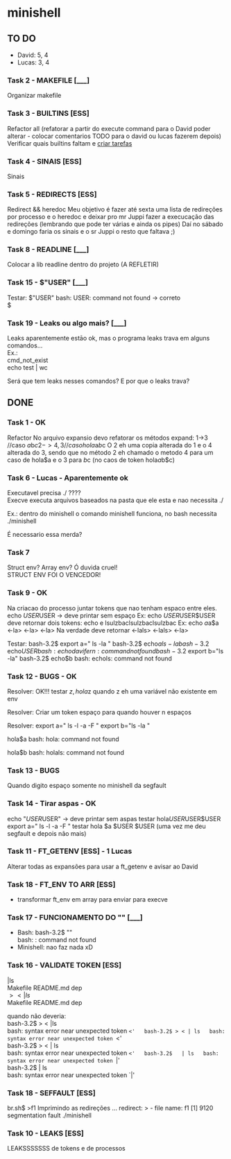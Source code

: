 # minishell

## TO DO

- David: 5, 4
- Lucas: 3, 4

### Task 2 - MAKEFILE [___]

Organizar makefile  

### Task 3 - BUILTINS [ESS]

Refactor all (refatorar a partir do execute command para o David poder alterar - colocar comentarios TODO para o david ou lucas fazerem depois)  
Verificar quais builtins faltam e [criar tarefas](https://github.com/dfneto/minishell/blob/main/src/builtin/builtin_todo.md)    

### Task 4 - SINAIS [ESS]

Sinais

### Task 5 - REDIRECTS [ESS]

Redirect && heredoc 
Meu objetivo é fazer até sexta uma lista de redireções por processo e o heredoc e deixar pro mr Juppi fazer a execucação das redireções (lembrando que pode ter várias e ainda os pipes)
Daí no sábado e domingo faria os sinais e o sr Juppi o resto que faltava ;)


### Task 8 - READLINE [___]

Colocar a lib readline dentro do projeto (A REFLETIR)

### Task 15 - $"USER" [___]
Testar:
$"USER"
bash: USER: command not found -> correto  
$

### Task 19 - Leaks ou algo mais? [___]

Leaks aparentemente estāo ok, mas o programa leaks trava em alguns comandos...  
Ex.:  
cmd_not_exist  
echo test | wc  

Será que tem leaks nesses comandos? E por que o leaks trava?

## DONE


### Task 1 - OK

Refactor
No arquivo expansio devo refatorar os métodos expand:
1->3 //caso $a$b$c
2->4,3 //caso hola$a$b$c
O 2 eh uma copia alterada do 1 e o 4 alterada do 3, sendo que no método 2 eh chamado o metodo 4 para um caso de hola$a e o 3 para $b$c (no caos de token hola$a$b$c)

### Task 6 - Lucas - Aparentemente ok

Executavel precisa ./ ????  
Execve executa arquivos baseados na pasta que ele esta e nao necessita ./  

Ex.: dentro do minishell o comando minishell funciona, no bash necessita ./minishell  

É necessario essa merda?  

### Task 7

Struct env? Array env? Ó duvida cruel!  
STRUCT ENV FOI O VENCEDOR!  


### Task 9 - OK
Na criacao do processo juntar tokens que nao tenham espaco entre eles.
echo $USER$USER -> deve printar sem espaço
Ex: echo $USER$USER$USER deve retornar dois tokens: echo e lsulzbaclsulzbaclsulzbac
Ex:
echo $a$a$a
<echo>
<ls>
<-la>
<ls>
<-la>
<ls>
<-la>
Na verdade deve retornar
<echo>
<ls> 
<-lals>
<-lals>
<-la>

Testar:
bash-3.2$ export a="    ls    -la   "
bash-3.2$ echo$a
ls -la
bash-3.2$ echo$USER
bash: echodavifern: command not found
bash-3.2$ export b="ls -la"
bash-3.2$ echo$b
bash: echols: command not found


### Task 12 - BUGS - OK
Resolver: OK!!!
testar $z, hola$z quando z eh uma variável não existente em env

Resolver:
Criar um token espaço para quando houver n espaços

Resolver:
export a="  ls   -l   -a  -F   "
export b="ls   -la  "

hola$a
bash: hola: command not found

hola$b
bash: holals: command not found  

### Task 13 - BUGS
Quando digito espaço somente no minishell da segfault  


### Task 14 - Tirar aspas - OK
echo "$USER$USER" -> deve printar sem aspas
testar hola$USER$USER$USER
export a="  ls   -l   -a  -F   "
testar hola $a $USER $USER (uma vez me deu segfault e depois não mais)  

### Task 11 - FT_GETENV [ESS] - 1 Lucas
Alterar todas as expansões para usar a ft_getenv e avisar ao David  

### Task 18 - FT_ENV TO ARR [ESS]

- transformar ft_env em array para enviar para execve  


### Task 17 - FUNCIONAMENTO DO "" [___]

- Bash: 
bash-3.2$ ""  
bash: : command not found  
- Minishell: nao faz nada xD  



### Task 16 - VALIDATE TOKEN [ESS]

|ls  
Makefile                README.md               dep       
$> < | ls$  
Makefile                README.md               dep   

quando não deveria:  
bash-3.2$ > < |ls  
bash: syntax error near unexpected token `<'  
bash-3.2$ > < | ls  
bash: syntax error near unexpected token `<'  
bash-3.2$  > < | ls  
bash: syntax error near unexpected token `<'  
bash-3.2$   | ls  
bash: syntax error near unexpected token `|'  
bash-3.2$   | ls  
bash: syntax error near unexpected token `|'  

### Task 18 - SEFFAULT [ESS]
br.sh$ >f1
Imprimindo as redireções ...
redirect: > - file name: f1
[1]    9120 segmentation fault  ./minishell 

### Task 10 - LEAKS [ESS]

LEAKSSSSSSS de tokens e de processos  
